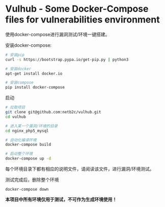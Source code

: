 # Vulhub - Some Docker-Compose files for vulnerabilities environment

使用docker-compose进行漏洞测试/环境一键搭建。

安装docker-compose:

```bash
# 安装pip
curl -s https://bootstrap.pypa.io/get-pip.py | python3

# 安装docker
apt-get install docker.io

# 安装compose
pip install docker-compose 
```

启动

```bash
# 拉取项目
git clone git@github.com:netb2c/vulhub.git
cd vulhub

# 进入某一个漏洞/环境的目录
cd nginx_php5_mysql

# 自动化编译环境
docker-compose build

# 启动整个环境
docker-compose up -d
```

每个环境目录下都有相应的说明文件，请阅读该文件，进行漏洞/环境测试。

测试完成后，删除整个环境

```
docker-compose down
```

**本项目中所有环境仅用于测试，不可作为生成环境使用！**
